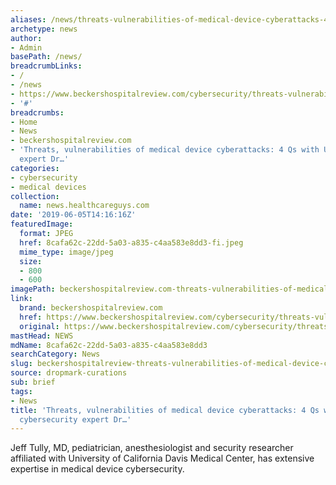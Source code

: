 ```yaml
---
aliases: /news/threats-vulnerabilities-of-medical-device-cyberattacks-4-qs-with-uc-davis-cybersecurity-expert-dr
archetype: news
author:
- Admin
basePath: /news/
breadcrumbLinks:
- /
- /news
- https://www.beckershospitalreview.com/cybersecurity/threats-vulnerabilities-of-medical-device-cyberattacks-4-qs-with-uc-davis-cybersecurity-expert-dr-jeff-tully.html
- '#'
breadcrumbs:
- Home
- News
- beckershospitalreview.com
- 'Threats, vulnerabilities of medical device cyberattacks: 4 Qs with UC Davis cybersecurity
  expert Dr…'
categories:
- cybersecurity
- medical devices
collection:
  name: news.healthcareguys.com
date: '2019-06-05T14:16:16Z'
featuredImage:
  format: JPEG
  href: 8cafa62c-22dd-5a03-a835-c4aa583e8dd3-fi.jpeg
  mime_type: image/jpeg
  size:
  - 800
  - 600
imagePath: beckershospitalreview.com-threats-vulnerabilities-of-medical-device-cyberattacks-4-qs-with-uc-davis-cybersecurity-expert-dr
link:
  brand: beckershospitalreview.com
  href: https://www.beckershospitalreview.com/cybersecurity/threats-vulnerabilities-of-medical-device-cyberattacks-4-qs-with-uc-davis-cybersecurity-expert-dr-jeff-tully.html
  original: https://www.beckershospitalreview.com/cybersecurity/threats-vulnerabilities-of-medical-device-cyberattacks-4-qs-with-uc-davis-cybersecurity-expert-dr-jeff-tully.html
mastHead: NEWS
mdName: 8cafa62c-22dd-5a03-a835-c4aa583e8dd3
searchCategory: News
slug: beckershospitalreview-threats-vulnerabilities-of-medical-device-cyberattacks-4-qs-with-uc-davis-cybersecurity-expert-dr
source: dropmark-curations
sub: brief
tags:
- News
title: 'Threats, vulnerabilities of medical device cyberattacks: 4 Qs with UC Davis
  cybersecurity expert Dr…'
---
```


Jeff Tully, MD, pediatrician, anesthesiologist and security researcher affiliated with University of California Davis Medical Center, has extensive expertise in medical device cybersecurity.
